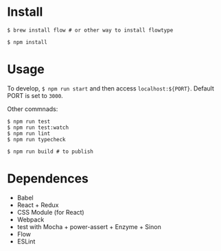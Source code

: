 # Install


```
$ brew install flow # or other way to install flowtype

$ npm install
```

# Usage

To develop, `$ npm run start` and then access `localhost:${PORT}`.
Default PORT is set to `3000`.

Other commnads:
```
$ npm run test
$ npm run test:watch
$ npm run lint
$ npm run typecheck

$ npm run build # to publish

```

# Dependences

- Babel
- React + Redux
- CSS Module (for React)
- Webpack
- test with Mocha + power-assert + Enzyme + Sinon
- Flow
- ESLint
